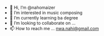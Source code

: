 - 👋 Hi, I’m @nahomaizer
- 👀 I’m interested in music composing
- 🌱 I’m currently learning ba degree
- 💞️ I’m looking to collaborate on ...
- 📫 How to reach me ... nwa.nahi@gmail.com

<!---
nahomaizer/nahomaizer is a ✨ special ✨ repository because its `README.md` (this file) appears on your GitHub profile.
You can click the Preview link to take a look at your changes.
--->
